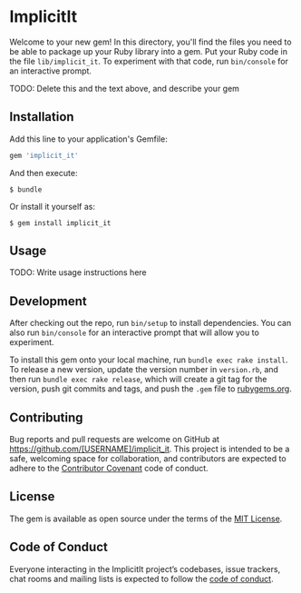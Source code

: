 # ImplicitIt

Welcome to your new gem! In this directory, you'll find the files you need to be able to package up your Ruby library into a gem. Put your Ruby code in the file `lib/implicit_it`. To experiment with that code, run `bin/console` for an interactive prompt.

TODO: Delete this and the text above, and describe your gem

## Installation

Add this line to your application's Gemfile:

```ruby
gem 'implicit_it'
```

And then execute:

    $ bundle

Or install it yourself as:

    $ gem install implicit_it

## Usage

TODO: Write usage instructions here

## Development

After checking out the repo, run `bin/setup` to install dependencies. You can also run `bin/console` for an interactive prompt that will allow you to experiment.

To install this gem onto your local machine, run `bundle exec rake install`. To release a new version, update the version number in `version.rb`, and then run `bundle exec rake release`, which will create a git tag for the version, push git commits and tags, and push the `.gem` file to [rubygems.org](https://rubygems.org).

## Contributing

Bug reports and pull requests are welcome on GitHub at https://github.com/[USERNAME]/implicit_it. This project is intended to be a safe, welcoming space for collaboration, and contributors are expected to adhere to the [Contributor Covenant](http://contributor-covenant.org) code of conduct.

## License

The gem is available as open source under the terms of the [MIT License](https://opensource.org/licenses/MIT).

## Code of Conduct

Everyone interacting in the ImplicitIt project’s codebases, issue trackers, chat rooms and mailing lists is expected to follow the [code of conduct](https://github.com/[USERNAME]/implicit_it/blob/master/CODE_OF_CONDUCT.md).
